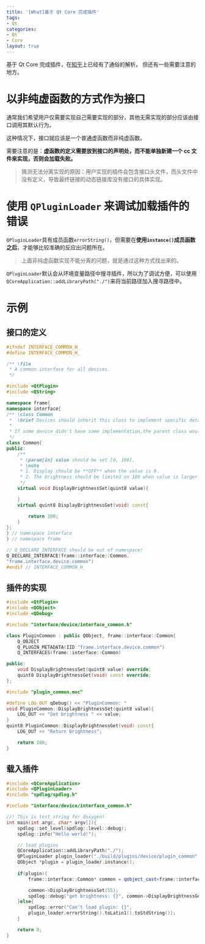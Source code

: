 ```yaml
---
title: '[What]基于 Qt Core 完成插件'
tags: 
- Qt
categories: 
- Qt
- Core
layout: true
---
```


基于 Qt Core 完成插件，在[知乎](https://zhuanlan.zhihu.com/p/49943870)上已经有了通俗的解析。
但还有一些需要注意的地方。

<!--more-->

# 以非纯虚函数的方式作为接口

通常我们希望用户仅需要实现自己需要实现的部分，其他无需实现的部分应该由接口调用其默认行为。

这种情况下，接口就应该是一个普通虚函数而非纯虚函数。

需要注意的是：**虚函数的定义需要放到接口的声明处，而不能单独新建一个 cc 文件来实现，否则会加载失败。**

> 猜测无法分离实现的原因：用户实现的插件会包含接口头文件，而头文件中没有定义，导致最终链接的动态链接库没有接口的具体实现。

# 使用 `QPluginLoader` 来调试加载插件的错误

`QPluginLoader`具有成员函数`errorString()`，但需要在**使用`instance()`成员函数之后**，才能够比较准确的反应出问题所在。

> 上面非纯虚函数实现不能分离的问题，就是通过这种方式找出来的。

`QPluginLoader`默认会从环境变量路径中搜寻插件，所以为了调试方便，可以使用`QCoreApplication::addLibraryPath("./")`来将当前路径加入搜寻路径中。

# 示例

## 接口的定义

```cpp
#ifndef INTERFACE_COMMON_H_
#define INTERFACE_COMMON_H_

/** \file
 * A common interface for all devices.
 */

#include <QtPlugin>
#include <QString>

namespace frame{
namespace interface{
/** \class Common
 *  \brief Devices should inherit this class to implement specific detail.
 * 
 * If some device didn't have some implementation,the parent class would use default implementation.
 */
class Common{
public:
    /**
     * \param[in] value should be set [0, 100].
     * \note
     * 1. Display should be **OFF** when the value is 0.
     * 2. The brightness should be limited on 100 when value is larger than 100.
     */
    virtual void DisplayBrightnessSet(quint8 value){

    }
    virtual quint8 DisplayBrightnessGet(void) const{

        return 100;
    }
};
} // namespace interface
} // namespace frame

// Q_DECLARE_INTERFACE should be out of namespace!
Q_DECLARE_INTERFACE(frame::interface::Common, 
"frame.interface.device.common")
#endif // INTERFACE_COMMON_H_
```

## 插件的实现

```cpp
#include <QtPlugin>
#include <QObject>
#include <QDebug>

#include "interface/device/interface_common.h"

class PluginCommon : public QObject, frame::interface::Common{
    Q_OBJECT
    Q_PLUGIN_METADATA(IID "frame.interface.device.common")
    Q_INTERFACES(frame::interface::Common)

public:
    void DisplayBrightnessSet(quint8 value) override;
    quint8 DisplayBrightnessGet(void) const override;    
};

#include "plugin_common.moc"

#define LOG_OUT qDebug() << "PluginCommon: "
void PluginCommon::DisplayBrightnessSet(quint8 value){
    LOG_OUT << "Set brightness " << value;
}
quint8 PluginCommon::DisplayBrightnessGet(void) const{
    LOG_OUT << "Return brightness";

    return 100;
}
```

## 载入插件

```cpp
#include <QCoreApplication>
#include <QPluginLoader>
#include "spdlog/spdlog.h"

#include "interface/device/interface_common.h"

//! This is test string for doxygen!
int main(int argc, char* argv[]){
    spdlog::set_level(spdlog::level::debug);
    spdlog::info("Hello world!");

    // load plugins
    QCoreApplication::addLibraryPath("./");
    QPluginLoader plugin_loader("./build/plugins/device/plugin_common");    
    QObject *plugin = plugin_loader.instance();    
    
    if(plugin){
        frame::interface::Common* common = qobject_cast<frame::interface::Common*>(plugin);

        common->DisplayBrightnessSet(55);
        spdlog::debug("get brightness: {}", common->DisplayBrightnessGet());
    }else{
        spdlog::error("Can't load plugin: {}", 
        plugin_loader.errorString().toLatin1().toStdString());
    }

    return 0;
}
```

